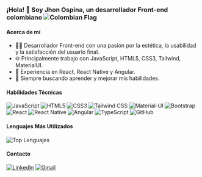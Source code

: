 ### ¡Hola! 👋 Soy Jhon Ospina, un desarrollador Front-end colombiano ![Colombian Flag](https://upload.wikimedia.org/wikipedia/commons/thumb/2/21/Flag_of_Colombia.svg/20px-Flag_of_Colombia.svg.png)

#### Acerca de mí
- 👩‍💻 Desarrollador Front-end con una pasión por la estética, la usabilidad y la satisfacción del usuario final.
- 🌐 Principalmente trabajo con JavaScript, HTML5, CSS3, Tailwind, MaterialUI.
- 📱 Experiencia en React, React Native y Angular.
- 🚀 Siempre buscando aprender y mejorar mis habilidades.

#### Habilidades Técnicas
![JavaScript](https://img.shields.io/badge/-JavaScript-F7DF1E?style=for-the-badge&logo=javascript&logoColor=black)
![HTML5](https://img.shields.io/badge/-HTML5-E34F26?style=for-the-badge&logo=html5&logoColor=white)
![CSS3](https://img.shields.io/badge/-CSS3-1572B6?style=for-the-badge&logo=css3&logoColor=white)
![Tailwind CSS](https://img.shields.io/badge/-Tailwind_CSS-38B2AC?style=for-the-badge&logo=tailwind-css&logoColor=white)
![Material-UI](https://img.shields.io/badge/-Material_UI-0081CB?style=for-the-badge&logo=material-ui&logoColor=white)
![Bootstrap](https://img.shields.io/badge/-Bootstrap-7952B3?style=for-the-badge&logo=bootstrap&logoColor=white)
![React](https://img.shields.io/badge/-React-61DAFB?style=for-the-badge&logo=react&logoColor=black)
![React Native](https://img.shields.io/badge/-React_Native-61DAFB?style=for-the-badge&logo=react&logoColor=black)
![Angular](https://img.shields.io/badge/-Angular-DD0031?style=for-the-badge&logo=angular&logoColor=white)
![TypeScript](https://img.shields.io/badge/-TypeScript-3178C6?style=for-the-badge&logo=typescript&logoColor=white)
![GitHub](https://img.shields.io/badge/-GitHub-181717?style=for-the-badge&logo=github&logoColor=white)

#### Lenguajes Más Utilizados
![Top Lenguajes](https://github-readme-stats.vercel.app/api/top-langs/?username=jhonog&layout=compact&theme=radical)

#### Contacto
[![LinkedIn](https://img.shields.io/badge/-LinkedIn-0077B5?style=for-the-badge&logo=linkedin&logoColor=white)](https://www.linkedin.com/in/jhonjog/)
[![Gmail](https://img.shields.io/badge/-Gmail-D14836?style=for-the-badge&logo=gmail&logoColor=white)](mailto:jhonjames0510@gmail.com)

